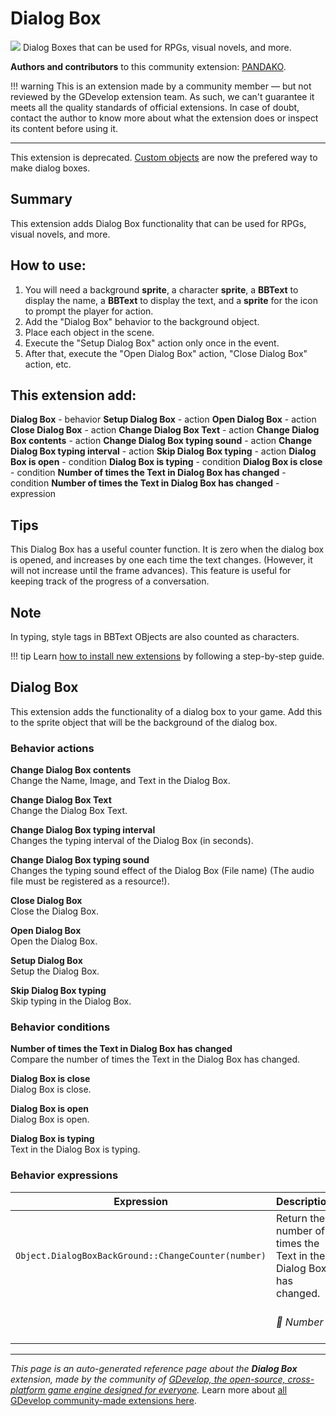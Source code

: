 # Dialog Box

<img src="https://resources.gdevelop-app.com/assets/Icons/Line Hero Pack/Master/SVG/UI Essentials/UI Essentials_chat_message_sms.svg" class="extension-icon"></img>
Dialog Boxes that can be used for RPGs, visual novels, and more.

**Authors and contributors** to this community extension: [PANDAKO](https://gd.games/PANDAKO).

!!! warning
    This is an extension made by a community member — but not reviewed
    by the GDevelop extension team. As such, we can't guarantee it
    meets all the quality standards of official extensions. In case of
    doubt, contact the author to know more about what the extension
    does or inspect its content before using it.

---

This extension is deprecated. [Custom objects](https://wiki.gdevelop.io/gdevelop5/objects/custom-objects-prefab-template) are now the prefered way to make dialog boxes.

## Summary
This extension adds Dialog Box functionality that can be used for RPGs, visual novels, and more.

## How to use:
1. You will need a background **sprite**, a character **sprite**, a **BBText** to display the name, a **BBText** to display the text, and a **sprite** for the icon to prompt the player for action.
1. Add the "Dialog Box" behavior to the background object.
1. Place each object in the scene.
1. Execute the "Setup Dialog Box" action only once in the event.
1. After that, execute the "Open Dialog Box" action, "Close Dialog Box" action, etc.

## This extension add:

**Dialog Box** - behavior
**Setup Dialog Box** - action
**Open Dialog Box** - action
**Close Dialog Box** - action
**Change Dialog Box Text** - action
**Change Dialog Box contents** - action
**Change Dialog Box typing sound** - action
**Change Dialog Box typing interval** - action
**Skip Dialog Box typing** - action
**Dialog Box is open** - condition
**Dialog Box is typing** - condition
**Dialog Box is close** - condition
**Number of times the Text in Dialog Box has changed** - condition
**Number of times the Text in Dialog Box has changed** - expression

## Tips
This Dialog Box has a useful counter function.
It is zero when the dialog box is opened, and increases by one each time the text changes.
(However, it will not increase until the frame advances).
This feature is useful for keeping track of the progress of a conversation.

## Note
In typing, style tags in BBText OBjects are also counted as characters.


!!! tip
    Learn [how to install new extensions](/gdevelop5/extensions/search) by following a step-by-step guide.



## Dialog Box 

This extension adds the functionality of a dialog box to your game.
Add this to the sprite object that will be the background of the dialog box. 

### Behavior actions

**Change Dialog Box contents**  
Change the Name, Image, and Text in the Dialog Box.

**Change Dialog Box Text**  
Change the Dialog Box Text.

**Change Dialog Box typing interval**  
Changes the typing interval of the Dialog Box (in seconds).

**Change Dialog Box typing sound**  
Changes the typing sound effect of the Dialog Box (File name) (The audio file must be registered as a resource!).

**Close Dialog Box**  
Close the Dialog Box.

**Open Dialog Box**  
Open the Dialog Box.

**Setup Dialog Box**  
Setup the Dialog Box.

**Skip Dialog Box typing**  
Skip typing in the Dialog Box.

### Behavior conditions

**Number of times the Text in Dialog Box has changed**  
Compare the number of times the Text in the Dialog Box has changed.

**Dialog Box is close**  
Dialog Box is close.

**Dialog Box is open**  
Dialog Box is open.

**Dialog Box is typing**  
Text in the Dialog Box is typing.

### Behavior expressions

| Expression | Description |  |
|-----|-----|-----|
| `Object.DialogBoxBackGround::ChangeCounter(number)` | Return the number of times the Text in the Dialog Box has changed. ||
| | _🔢 Number_ | Number (0-based) |


---

*This page is an auto-generated reference page about the **Dialog Box** extension, made by the community of [GDevelop, the open-source, cross-platform game engine designed for everyone](https://gdevelop.io/).* Learn more about [all GDevelop community-made extensions here](/gdevelop5/extensions).